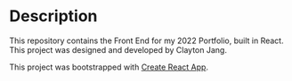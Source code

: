 # Description

This repository contains the Front End for my 2022 Portfolio, built in React. This project was designed and developed by Clayton Jang.

This project was bootstrapped with [Create React App](https://github.com/facebook/create-react-app).